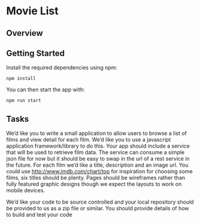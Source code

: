 # Movie List

## Overview

## Getting Started

Install the required dependencies using npm:

```
npm install
```

You can then start the app with:

```
npm run start
```

## Tasks

We’d like you to write a small application to allow users to browse a list of films and view detail for each film.  We’d like you to use a javascript application framework/library to do this.  Your app should include a service that will be used to retrieve film data.  The service can consume a simple json file for now but it should be easy to swap in the url of a rest service in the future.  For each film we’d like a title, description and an image url.  You could use http://www.imdb.com/chart/top for inspiration for choosing some films, six titles should be plenty.  Pages should be wireframes rather than fully featured graphic designs though we expect the layouts to work on mobile devices.

We’d like your code to be source controlled and your local repository should be provided to us as a zip file or similar.  You should provide details of how to build and test your code




